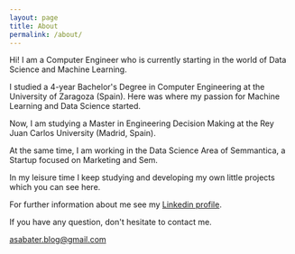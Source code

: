 ```yaml
---
layout: page
title: About
permalink: /about/
---
```


Hi! I am a Computer Engineer who is currently starting in the world of Data Science and Machine Learning.

I studied a 4-year Bachelor's Degree in Computer Engineering at the University of Zaragoza (Spain). Here was where my passion for Machine Learning and Data Science started.

Now, I am studying a Master in Engineering Decision Making at the Rey Juan Carlos University (Madrid, Spain). 

At the same time, I am working in the Data Science Area of Semmantica, a Startup focused on Marketing and Sem. 

In my leisure time I keep studying and developing my own little projects which you can see here.

For further information about me see my [Linkedin profile](https://www.linkedin.com/in/asabater94/).

If you have any question, don't hesitate to contact me.

[asabater.blog@gmail.com](mailto:asabater.blog@gmail.com)
